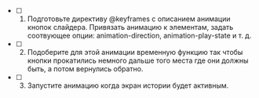 - [ ] 1. Подготовьте директиву @keyframes с описанием анимации кнопок слайдера. Привязать анимацию к элементам, задать соотвующее опции: animation-direction, animation-play-state и т. д.
- [ ] 2. Подоберите для этой анимации временную функцию так чтобы кнопки прокатились немного дальше того места где они должны быть, а потом вернулись обратно.
- [ ] 3. Запустите анимацию когда экран истории будет активным.
